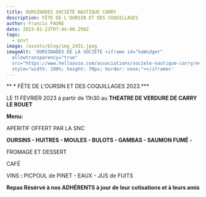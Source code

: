 ```yaml
---
title: OURSINADES SOCIÉTÉ NAUTIQUE CARRY
description: FÊTE DE L'OURSIN ET DES COQUILLAGES
author: Francis FAURE
date: 2023-01-23T07:44:06.298Z
tags:
  - post
image: /assets/blog/img_2451.jpeg
imageAlt: 'OURSINADES DE LA SOCIÉTÉ <iframe id="haWidget"
  allowtransparency="true"
  src="https://www.helloasso.com/associations/societe-nautique-carry/evenements/oursinades/widget-bouton"
  style="width: 100%; height: 70px; border: none;"></iframe>'
---
```

 **   * F﻿ÊTE DE L'OURSIN ET DES COQUILLAGES 2023.***    

 L﻿E 11 FEVRIER 2023 à partir de 11h30 au **THEATRE DE VERDURE DE CARRY LE ROUET**

**M﻿enu:** 

A﻿PERITIF OFFERT PAR LA SNC

**OURSINS - HUITRES - MOULES - BULOTS - GAMBAS - SAUMON FUMÉ -**

F﻿ROMAGE ET DESSERT

C﻿AFÉ

V﻿INS **:** PICPOUL de PINET - EAUX - JUS de FUITS 

**R﻿epas Résérvé à nos ADHÉRENTS à jour de leur cotisations et à leurs amis**